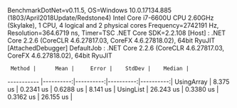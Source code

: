 
BenchmarkDotNet=v0.11.5, OS=Windows 10.0.17134.885 (1803/April2018Update/Redstone4)
Intel Core i7-6600U CPU 2.60GHz (Skylake), 1 CPU, 4 logical and 2 physical cores
Frequency=2742191 Hz, Resolution=364.6719 ns, Timer=TSC
.NET Core SDK=2.2.108
  [Host]     : .NET Core 2.2.6 (CoreCLR 4.6.27817.03, CoreFX 4.6.27818.02), 64bit RyuJIT  [AttachedDebugger]
  DefaultJob : .NET Core 2.2.6 (CoreCLR 4.6.27817.03, CoreFX 4.6.27818.02), 64bit RyuJIT


     Method |      Mean |     Error |    StdDev |    Median |
----------- |----------:|----------:|----------:|----------:|
 UsingArray |  8.375 us | 0.2341 us | 0.6288 us |  8.141 us |
  UsingList | 26.243 us | 0.3380 us | 0.3162 us | 26.155 us |
